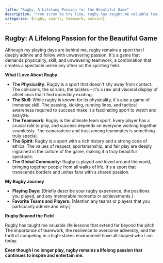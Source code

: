 ```yaml
---
title: "Rugby: A Lifelong Passion for the Beautiful Game"
description: "From scrum to try line, rugby has taught me valuable lessons about teamwork, resilience, and the joy of competition."
categories: [rugby, sports, teamwork, passion]
---
```


## Rugby: A Lifelong Passion for the Beautiful Game

Although my playing days are behind me, rugby remains a sport that I deeply admire and follow with unwavering passion. It's a game that demands physicality, skill, and unwavering teamwork, a combination that creates a spectacle unlike any other on the sporting field.

**What I Love About Rugby**

*   **The Physicality:** Rugby is a sport that doesn't shy away from contact. The collisions, the scrums, the tackles – it's a raw and visceral display of athleticism that I find incredibly exciting.
*   **The Skill:** While rugby is known for its physicality, it's also a game of immense skill. The passing, kicking, running lines, and tactical awareness required to succeed make it a fascinating sport to watch and analyze.
*   **The Teamwork:** Rugby is the ultimate team sport. Every player has a crucial role to play, and success depends on everyone working together seamlessly. The camaraderie and trust among teammates is something truly special.
*   **The Spirit:** Rugby is a sport with a rich history and a strong code of ethics. The values of respect, sportsmanship, and fair play are deeply ingrained in the culture of the game, making it a truly beautiful spectacle.
*   **The Global Community:** Rugby is played and loved around the world, bringing together people from all walks of life. It's a sport that transcends borders and unites fans with a shared passion.

**My Rugby Journey**

*   **Playing Days:** [Briefly describe your rugby experience, the positions you played, and any memorable moments or achievements.]
*   **Favorite Teams and Players:** [Mention any teams or players that you particularly admire and why.]

**Rugby Beyond the Field**

Rugby has taught me valuable life lessons that extend far beyond the pitch. The importance of teamwork, the resilience to overcome adversity, and the thrill of competing in a high-stakes environment have all shaped who I am today.

**Even though I no longer play, rugby remains a lifelong passion that continues to inspire and entertain me.**
